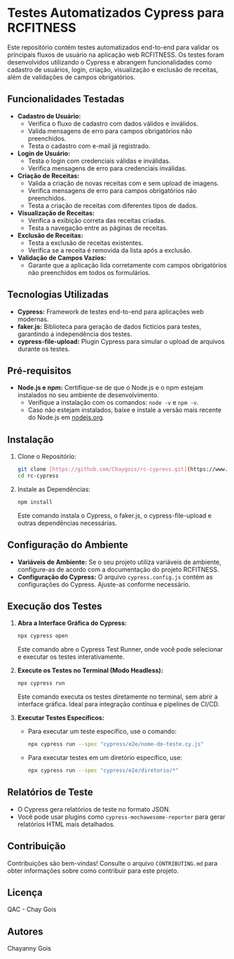 # Testes Automatizados Cypress para RCFITNESS

Este repositório contém testes automatizados end-to-end para validar os principais fluxos de usuário na aplicação web RCFITNESS. Os testes foram desenvolvidos utilizando o Cypress e abrangem funcionalidades como cadastro de usuários, login, criação, visualização e exclusão de receitas, além de validações de campos obrigatórios.

## Funcionalidades Testadas

-   **Cadastro de Usuário:**
    -   Verifica o fluxo de cadastro com dados válidos e inválidos.
    -   Valida mensagens de erro para campos obrigatórios não preenchidos.
    -   Testa o cadastro com e-mail já registrado.
-   **Login de Usuário:**
    -   Testa o login com credenciais válidas e inválidas.
    -   Verifica mensagens de erro para credenciais inválidas.
-   **Criação de Receitas:**
    -   Valida a criação de novas receitas com e sem upload de imagens.
    -   Verifica mensagens de erro para campos obrigatórios não preenchidos.
    -   Testa a criação de receitas com diferentes tipos de dados.
-   **Visualização de Receitas:**
    -   Verifica a exibição correta das receitas criadas.
    -   Testa a navegação entre as páginas de receitas.
-   **Exclusão de Receitas:**
    -   Testa a exclusão de receitas existentes.
    -   Verifica se a receita é removida da lista após a exclusão.
-   **Validação de Campos Vazios:**
    -   Garante que a aplicação lida corretamente com campos obrigatórios não preenchidos em todos os formulários.

## Tecnologias Utilizadas

-   **Cypress:** Framework de testes end-to-end para aplicações web modernas.
-   **faker.js:** Biblioteca para geração de dados fictícios para testes, garantindo a independência dos testes.
-   **cypress-file-upload:** Plugin Cypress para simular o upload de arquivos durante os testes.

## Pré-requisitos

-   **Node.js e npm:** Certifique-se de que o Node.js e o npm estejam instalados no seu ambiente de desenvolvimento.
    -   Verifique a instalação com os comandos: `node -v` e `npm -v`.
    -   Caso não estejam instalados, baixe e instale a versão mais recente do Node.js em [nodejs.org](https://nodejs.org/).

## Instalação

1.  Clone o Repositório:

    ```bash
    git clone [https://github.com/Chaygois/rc-cypress.git](https://www.google.com/search?q=https://github.com/Chaygois/rc-cypress.git)
    cd rc-cypress
    ```

2.  Instale as Dependências:

    ```bash
    npm install
    ```

    Este comando instala o Cypress, o faker.js, o cypress-file-upload e outras dependências necessárias.

## Configuração do Ambiente

-   **Variáveis de Ambiente:** Se o seu projeto utiliza variáveis de ambiente, configure-as de acordo com a documentação do projeto RCFITNESS.
-   **Configuração do Cypress:** O arquivo `cypress.config.js` contém as configurações do Cypress. Ajuste-as conforme necessário.

## Execução dos Testes

1.  **Abra a Interface Gráfica do Cypress:**

    ```bash
    npx cypress open
    ```

    Este comando abre o Cypress Test Runner, onde você pode selecionar e executar os testes interativamente.

2.  **Execute os Testes no Terminal (Modo Headless):**

    ```bash
    npx cypress run
    ```

    Este comando executa os testes diretamente no terminal, sem abrir a interface gráfica. Ideal para integração contínua e pipelines de CI/CD.

3.  **Executar Testes Específicos:**

    -   Para executar um teste específico, use o comando:

        ```bash
        npx cypress run --spec "cypress/e2e/nome-do-teste.cy.js"
        ```

    -   Para executar testes em um diretório específico, use:

        ```bash
        npx cypress run --spec "cypress/e2e/diretorio/*"
        ```

## Relatórios de Teste

-   O Cypress gera relatórios de teste no formato JSON.
-   Você pode usar plugins como `cypress-mochawesome-reporter` para gerar relatórios HTML mais detalhados.

## Contribuição

Contribuições são bem-vindas! Consulte o arquivo `CONTRIBUTING.md` para obter informações sobre como contribuir para este projeto.

## Licença

QAC - Chay Gois

## Autores

Chayanny Gois
